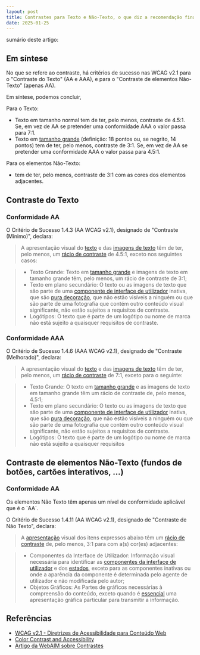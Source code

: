```yaml
---
layout: post
title: Contrastes para Texto e Não-Texto, o que diz a recomendação final das WCAG v2.1 do W3C
date: 2025-01-25
---
```


sumário deste artigo:

<div id="toc"></div>

## Em síntese

No que se refere ao contraste, há critérios de sucesso nas WCAG v2.1 para o "Contraste do Texto" (AA e AAA), e para o "Contraste de elementos Não-Texto" (apenas AA).

Em síntese, podemos concluir,

Para o Texto:

- Texto em tamanho normal tem de ter, pelo menos, contraste de 4.5:1. Se, em vez de AA se pretender uma conformidade AAA o valor passa para 7:1.
- Texto em [tamanho grande](https://www.acessibilidade.gov.pt/wcag/#dfn-large-scale) (definição: 18 pontos ou, se negrito, 14 pontos) tem de ter, pelo menos, contraste de 3:1. Se, em vez de AA se pretender uma conformidade AAA o valor passa para 4.5:1.

Para os elementos Não-Texto:

- tem de ter, pelo menos, contraste de 3:1 com as cores dos elementos adjacentes.

## Contraste do Texto

### Conformidade AA

O Critério de Sucesso 1.4.3 (AA WCAG v2.1), designado de "Contraste (Mínimo)", declara:

> A apresentação visual do [texto](https://www.acessibilidade.gov.pt/wcag/#dfn-text) e das [imagens de texto](https://www.acessibilidade.gov.pt/wcag/#dfn-images-of-text) têm de ter, pelo menos, um [rácio de contraste](https://www.acessibilidade.gov.pt/wcag/#dfn-contrast-ratio) de 4.5:1, exceto nos seguintes casos:

> - Texto Grande: Texto em [tamanho grande](https://www.acessibilidade.gov.pt/wcag/#dfn-large-scale) e imagens de texto em tamanho grande têm, pelo menos, um rácio de contraste de 3:1;
> - Texto em plano secundário: O texto ou as imagens de texto que são parte de uma [componente de interface de utilizador](https://www.acessibilidade.gov.pt/wcag/#dfn-user-interface-components) inativa, que são [pura decoração](https://www.acessibilidade.gov.pt/wcag/#dfn-pure-decoration), que não estão visíveis a ninguém ou que são parte de uma fotografia que contém outro conteúdo visual significante, não estão sujeitos a requisitos de contraste.
> - Logótipos: O texto que é parte de um logótipo ou nome de marca não está sujeito a quaisquer requisitos de contraste.

### Conformidade AAA

O Critério de Sucesso 1.4.6 (AAA WCAG v2.1), designado de "Contraste (Melhorado)", declara:

> A apresentação visual do [texto](https://www.acessibilidade.gov.pt/wcag/#dfn-text) e das [imagens de texto](https://www.acessibilidade.gov.pt/wcag/#dfn-images-of-text) têm de ter, pelo menos, um [rácio de contraste](https://www.acessibilidade.gov.pt/wcag/#dfn-contrast-ratio) de 7:1, exceto para o seguinte:

> - Texto Grande: O texto em [tamanho grande](https://www.acessibilidade.gov.pt/wcag/#dfn-large-scale) e as imagens de texto em tamanho grande têm um rácio de contraste de, pelo menos, 4.5:1;
> - Texto em plano secundário: O texto ou as imagens de texto que são parte de uma [componente de interface de utilizador](https://www.acessibilidade.gov.pt/wcag/#dfn-user-interface-components) inativa, que são [pura decoração](https://www.acessibilidade.gov.pt/wcag/#dfn-pure-decoration), que não estão visíveis a ninguém ou que são parte de uma fotografia que contém outro conteúdo visual significante, não estão sujeitos a requisitos de contraste.
> - Logótipos: O texto que é parte de um logótipo ou nome de marca não está sujeito a quaisquer requisitos

## Contraste de elementos Não-Texto (fundos de botões, cartões interativos, ...)

### Conformidade AA

Os elementos Não Texto têm apenas um nível de conformidade aplicável que é o ´AA´.

O Critério de Sucesso 1.4.11 (AA WCAG v2.1), designado de "Contraste de Não Texto", declara:

> A [apresentação](https://www.acessibilidade.gov.pt/wcag/#dfn-presentation) visual dos itens expressos abaixo têm um [rácio de contraste](https://www.acessibilidade.gov.pt/wcag/#dfn-contrast-ratio) de, pelo menos, 3:1 para com a(s) cor(es) adjacentes:

> - Componentes da Interface de Utilizador: Informação visual necessária para identificar as [componentes da interface de utilizador](https://www.acessibilidade.gov.pt/wcag/#dfn-user-interface-components) e dos [estados](https://www.acessibilidade.gov.pt/wcag/#dfn-states), exceto para as componentes inativas ou onde a aparência da componente é determinada pelo agente de utilizador e não modificada pelo autor;
> - Objetos Gráficos: As Partes de gráficos necessárias à compreensão do conteúdo, exceto quando é [essencial](https://www.acessibilidade.gov.pt/wcag/#dfn-essential) uma apresentação gráfica particular para transmitir a informação.

## Referências

- [WCAG v2.1 - Diretrizes de Acessibilidade para Conteúdo Web](https://www.acessibilidade.gov.pt/wcag/)
- [Color Contrast and Accessibility](https://www.aditus.io/contrast-and-accessibility/)
- [Artigo da WebAIM sobre Contrastes](https://webaim.org/articles/contrast/#sc1411)
